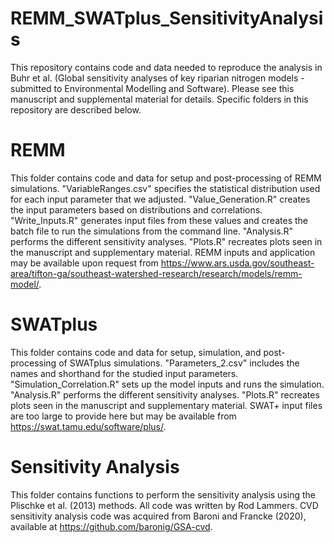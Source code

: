 # REMM_SWATplus_SensitivityAnalysis

This repository contains code and data needed to reproduce the analysis in Buhr et al. (Global sensitivity analyses of key riparian nitrogen models - submitted to Environmental Modelling and Software). Please see this manuscript and supplemental material for details. Specific folders in this repository are described below.

# REMM

This folder contains code and data for setup and post-processing of REMM simulations. "VariableRanges.csv" specifies the statistical distribution used for each input parameter that we adjusted. "Value_Generation.R" creates the input parameters based on distributions and correlations. "Write_Inputs.R" generates input files from these values and creates the batch file to run the simulations from the command line. "Analysis.R" performs the different sensitivity analyses. "Plots.R" recreates plots seen in the manuscript and supplementary material. REMM inputs and application may be available upon request from https://www.ars.usda.gov/southeast-area/tifton-ga/southeast-watershed-research/research/models/remm-model/.

# SWATplus

This folder contains code and data for setup, simulation, and post-processing of SWATplus simulations. "Parameters_2.csv" includes the names and shorthand for the studied input parameters. "Simulation_Correlation.R" sets up the model inputs and runs the simulation. "Analysis.R" performs the different sensitivity analyses. "Plots.R" recreates plots seen in the manuscript and supplementary material. SWAT+ input files are too large to provide here but may be available from https://swat.tamu.edu/software/plus/.

# Sensitivity Analysis

This folder contains functions to perform the sensitivity analysis using the Plischke et al. (2013) methods. All code was written by Rod Lammers. CVD sensitivity analysis code was acquired from Baroni and Francke (2020), available at https://github.com/baronig/GSA-cvd.
